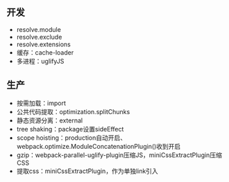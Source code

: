 ## 开发
- resolve.module
- resolve.exclude
- resolve.extensions
- 缓存：cache-loader
- 多进程：uglifyJS

## 生产

- 按需加载：import
- 公共代码提取：optimization.splitChunks
- 静态资源分离：external
- tree shaking：package设置sideEffect
- scope hoisting：production自动开启、webpack.optimize.ModuleConcatenationPlugin()收到开启
- gzip：webpack-parallel-uglify-plugin压缩JS，miniCssExtractPlugin压缩CSS
- 提取css：miniCssExtractPlugin，作为单独link引入
